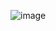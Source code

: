 ![image](https://github.com/Harshadaw62/APITestingProject/assets/158600045/6532653c-810c-419f-96a4-05727a7009c1)
